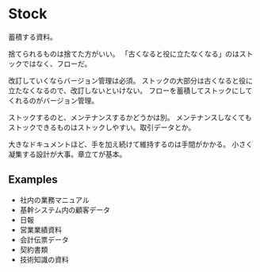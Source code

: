 # Stock

蓄積する資料。

捨てられるものは捨てた方がいい。
「古くなると役に立たなくなる」のはストックではなく、フローだ。

改訂していくならバージョン管理は必須。
ストックの大部分は古くなると役に立たなくなるので、改訂しないといけない。
フローを蓄積してストックにしてくれるのがバージョン管理。

ストックするのと、メンテナンスするかどうかは別。
メンテナンスしなくてもストックできるものはストックしやすい。取引データとか。

大きなドキュメントほど、手を加え続けて維持するのは手間がかかる。
小さく凝集する設計が大事。章立てが基本。

## Examples

-   社内の業務マニュアル
-   基幹システム内の顧客データ
-   日報
-   営業業績資料
-   会計伝票データ
-   契約書類
-   技術知識の資料
